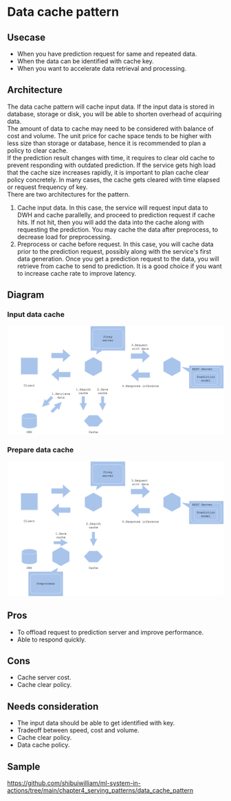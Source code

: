 # Data cache pattern

## Usecase
- When you have prediction request for same and repeated data.
- When the data can be identified with cache key.
- When you want to accelerate data retrieval and processing.

## Architecture
The data cache pattern will cache input data. If the input data is stored in database, storage or disk, you will be able to shorten overhead of acquiring data.<br>
The amount of data to cache may need to be considered with balance of cost and volume. The unit price for cache space tends to be higher with less size than storage or database, hence it is recommended to plan a policy to clear cache.<br>
If the prediction result changes with time, it requires to clear old cache to prevent responding with outdated prediction. If the service gets high load that the cache size increases rapidly, it is important to plan cache clear policy concretely. In many cases, the cache gets cleared with time elapsed or request frequency of key.<br>
There are two architectures for the pattern.
1. Cache input data. In this case, the service will request input data to DWH and cache parallelly, and proceed to prediction request if cache hits. If not hit, then you will add the data into the cache along with requesting the prediction. You may cache the data after preprocess, to decrease load for preprocessing.<br>
2. Preprocess or cache before request. In this case, you will cache data prior to the prediction request, possibly along with the service's first data generation. Once you get a prediction request to the data, you will retrieve from cache to send to prediction. It is a good choice if you want to increase cache rate to improve latency.

## Diagram
### Input data cache
![diagram1](diagram1.png)

### Prepare data cache
![diagram2](diagram2.png)


## Pros
- To offload request to prediction server and improve performance.
- Able to respond quickly.

## Cons
- Cache server cost.
- Cache clear policy.

## Needs consideration
- The input data should be able to get identified with key.
- Tradeoff between speed, cost and volume.
- Cache clear policy.
- Data cache policy.


## Sample
https://github.com/shibuiwilliam/ml-system-in-actions/tree/main/chapter4_serving_patterns/data_cache_pattern
